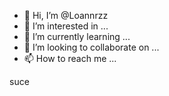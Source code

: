 - 👋 Hi, I’m @Loannrzz
- 👀 I’m interested in ...
- 🌱 I’m currently learning ...
- 💞️ I’m looking to collaborate on ...
- 📫 How to reach me ...

<!---
Loannrzz/Loannrzz is a ✨ special ✨ repository because its `README.md` (this file) appears on your GitHub profile.
You can click the Preview link to take a look at your changes.
--->

suce
